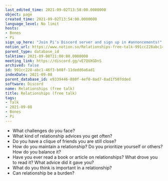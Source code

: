 ```yaml
---
last_edited_time: 2021-09-02T13:58:00.0000000
object: page
created_time: 2021-09-02T13:54:00.0000000
language_level: No limit
hosts:
- Bones
- Pi
sign_up_here: "Join Pi's Discord server and sign up in #annoncements!"
notion_url: https://www.notion.so/Relationships-free-talk-991cc228abc146f3b08f11dedd6a6ad1
parent_type: database_id
talktime: 2021-09-08T21:00:00.0000000
meeting_link: https://discord.gg/vE7QUXGDnS
archived: false
id: 991cc228-abc1-46f3-b08f-11dedd6a6ad1
indexDate: 2021-09-08
parent_database_id: e9339446-880f-4ef0-8ad7-8ad1f507dded
software: Discord
name: Relationships (free talk)
title: Relationships (free talk)
tags:
- Talk
- 2021-09-08
- Bones
- Pi
---
```



   - What challenges do you face?
   - What kind of relationship advices you get often?
   - Do you have a clique of friends you are still close?
   - How do you maintain a relationship? Do you prioritize yourself or others? How do you balance it?
   - Have you ever read a book or article on relationships? What drove you to read it? What advice did it gave you?
   - What do you think is important in a relationship?
   - Can relationship be a burden?










